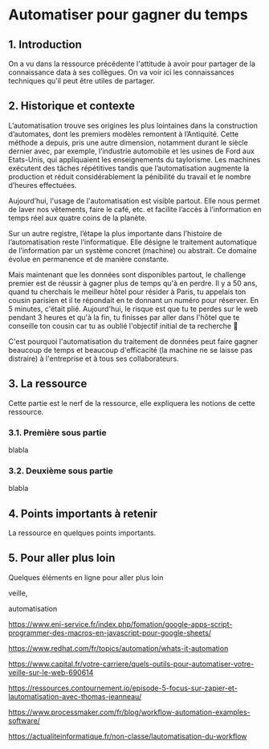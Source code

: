 # Automatiser pour gagner du temps

## 1. Introduction
On a vu dans la ressource précédente l'attitude à avoir pour partager de la connaissance data à ses collègues. On va voir ici les connaissances techniques qu'il peut être utiles de partager.

## 2. Historique et contexte
L’automatisation trouve ses origines les plus lointaines dans la construction d’automates, dont les premiers modèles remontent à l’Antiquité. Cette méthode a depuis, pris une autre dimension, notamment durant le siècle dernier avec, par exemple, l’industrie automobile et les usines de Ford aux Etats-Unis, qui appliquaient les enseignements du taylorisme. Les machines exécutent des tâches répétitives  tandis que l’automatisation augmente la production et réduit considérablement la pénibilité du travail et le nombre d’heures effectuées.

Aujourd’hui, l'usage de l'automatisation est visible partout. Elle nous permet de laver nos vêtements, faire le café, etc. et facilite l’accès à l’information en temps réel aux quatre coins de la planète. 

Sur un autre registre, l’étape la plus importante dans l’histoire de l’automatisation reste l’informatique. Elle désigne le traitement automatique de l’information par un système concret (machine) ou abstrait. Ce domaine évolue en permanence et de manière constante.

Mais maintenant que les données sont disponibles partout, le challenge premier est de réussir à gagner plus de temps qu'à en perdre. Il y a 50 ans, quand tu cherchais le meilleur hôtel pour résider à Paris, tu appelais ton cousin parisien et il te répondait en te donnant un numéro pour réserver. En 5 minutes, c'était plié. Aujourd'hui, le risque est que tu te perdes sur le web pendant 3 heures et qu'à la fin, tu finisses par aller dans l'hôtel que te conseille ton cousin car tu as oublié l'objectif initial de ta recherche 🤕

C'est pourquoi l'automatisation du traitement de données peut faire gagner beaucoup de temps et beaucoup d'efficacité (la machine ne se laisse pas distraire) à l'entreprise et à tous ses collaborateurs.

## 3. La ressource
Cette partie est le nerf de la ressource, elle expliquera les notions de cette ressource.

### 3.1. Première sous partie
blabla

### 3.2. Deuxième sous partie
blabla

## 4. Points importants à retenir
La ressource en quelques points importants.

## 5. Pour aller plus loin
Quelques éléments en ligne pour aller plus loin



veille, 

automatisation 

https://www.eni-service.fr/index.php/fomation/google-apps-script-programmer-des-macros-en-javascript-pour-google-sheets/

https://www.redhat.com/fr/topics/automation/whats-it-automation

https://www.capital.fr/votre-carriere/quels-outils-pour-automatiser-votre-veille-sur-le-web-690614

https://ressources.contournement.io/episode-5-focus-sur-zapier-et-lautomatisation-avec-thomas-jeanneau/

https://www.processmaker.com/fr/blog/workflow-automation-examples-software/

https://actualiteinformatique.fr/non-classe/lautomatisation-du-workflow
